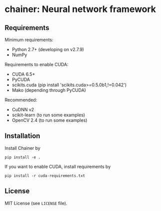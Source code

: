 # chainer: Neural network framework

## Requirements

Minimum requirements:
- Python 2.7+ (developing on v2.7.9)
- NumPy

Requirements to enable CUDA:
- CUDA 6.5+
- PyCUDA
- scikits.cuda (pip install 'scikits.cuda>=0.5.0b1,!=0.042')
- Mako (depending through PyCUDA)

Recommended:
- CuDNN v2
- scikit-learn (to run some examples)
- OpenCV 2.4 (to run some examples)

## Installation

Install Chainer by
```
pip install -e .
```

If you want to enable CUDA, install requirements by
```
pip install -r cuda-requirements.txt
```

## License

MIT License (see `LICENSE` file).
